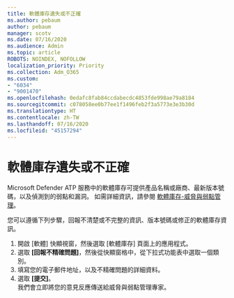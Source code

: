 ```yaml
---
title: 軟體庫存遺失或不正確
ms.author: pebaum
author: pebaum
manager: scotv
ms.date: 07/16/2020
ms.audience: Admin
ms.topic: article
ROBOTS: NOINDEX, NOFOLLOW
localization_priority: Priority
ms.collection: Adm_O365
ms.custom:
- "6034"
- "9001470"
ms.openlocfilehash: 0edafc8fab84ccdabecdc4853fde998ae79a8184
ms.sourcegitcommit: c078058ee0b77ee1f1496feb2f3a5773e3e3b30d
ms.translationtype: HT
ms.contentlocale: zh-TW
ms.lasthandoff: 07/16/2020
ms.locfileid: "45157294"
---
```

# <a name="software-inventory-is-missing-or-inaccurate"></a>軟體庫存遺失或不正確

Microsoft Defender ATP 服務中的軟體庫存可提供產品名稱或廠商、最新版本號碼，以及偵測到的弱點和漏洞。 如需詳細資訊，請參閱 [軟體庫存-威脅與弱點管理](https://docs.microsoft.com/windows/security/threat-protection/microsoft-defender-atp/tvm-software-inventory)。

您可以遵循下列步驟，回報不清楚或不完整的資訊、版本號碼或修正的軟體庫存資訊。  

1. 開啟 [軟體] 快顯視窗，然後選取 [軟體庫存] 頁面上的應用程式。
2. 選取 **[回報不精確問題]**，然後從快顯窗格中，從下拉式功能表中選取一個類別。
3. 填寫您的電子郵件地址，以及不精確問題的詳細資料。
4. 選取 **[提交]**。</br>
    我們會立即將您的意見反應傳送給威脅與弱點管理專家。